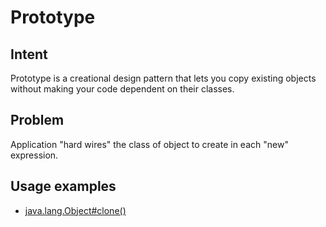 # Prototype

## Intent
Prototype is a creational design pattern that lets you copy existing objects without making your code dependent on their classes.


## Problem
Application "hard wires" the class of object to create in each "new" expression.


## Usage examples
* [java.lang.Object#clone()](http://docs.oracle.com/javase/8/docs/api/java/lang/Object.html#clone--)